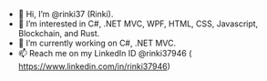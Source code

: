- 👋 Hi, I’m @rinki37 (Rinki).
- 👀 I’m interested in C#, .NET MVC, WPF, HTML, CSS, Javascript, Blockchain, and Rust.
- 🌱 I’m currently working on C#, .NET MVC.
- 📫 Reach me on my LinkedIn ID @rinki37946 ( https://www.linkedin.com/in/rinki37946)

<!---
rinki37/rinki37 is a ✨ special ✨ repository because its `README.md` (this file) appears on your GitHub profile.
You can click the Preview link to take a look at your changes.
--->
